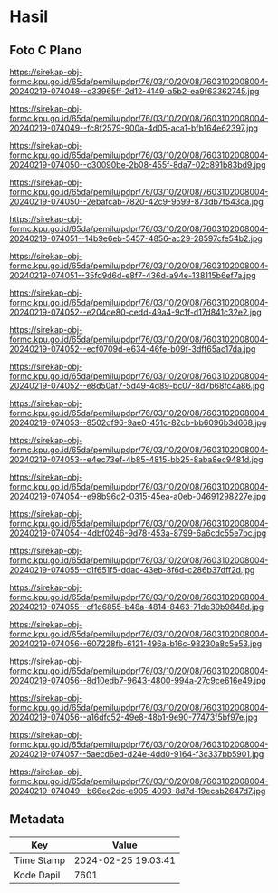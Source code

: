 # Hasil

## Foto C Plano

https://sirekap-obj-formc.kpu.go.id/65da/pemilu/pdpr/76/03/10/20/08/7603102008004-20240219-074048--c33965ff-2d12-4149-a5b2-ea9f63362745.jpg

https://sirekap-obj-formc.kpu.go.id/65da/pemilu/pdpr/76/03/10/20/08/7603102008004-20240219-074049--fc8f2579-900a-4d05-aca1-bfb164e62397.jpg

https://sirekap-obj-formc.kpu.go.id/65da/pemilu/pdpr/76/03/10/20/08/7603102008004-20240219-074050--c30090be-2b08-455f-8da7-02c891b83bd9.jpg

https://sirekap-obj-formc.kpu.go.id/65da/pemilu/pdpr/76/03/10/20/08/7603102008004-20240219-074050--2ebafcab-7820-42c9-9599-873db7f543ca.jpg

https://sirekap-obj-formc.kpu.go.id/65da/pemilu/pdpr/76/03/10/20/08/7603102008004-20240219-074051--14b9e6eb-5457-4856-ac29-28597cfe54b2.jpg

https://sirekap-obj-formc.kpu.go.id/65da/pemilu/pdpr/76/03/10/20/08/7603102008004-20240219-074051--35fd9d6d-e8f7-436d-a94e-138115b6ef7a.jpg

https://sirekap-obj-formc.kpu.go.id/65da/pemilu/pdpr/76/03/10/20/08/7603102008004-20240219-074052--e204de80-cedd-49a4-9c1f-d17d841c32e2.jpg

https://sirekap-obj-formc.kpu.go.id/65da/pemilu/pdpr/76/03/10/20/08/7603102008004-20240219-074052--ecf0709d-e634-46fe-b09f-3dff65ac17da.jpg

https://sirekap-obj-formc.kpu.go.id/65da/pemilu/pdpr/76/03/10/20/08/7603102008004-20240219-074052--e8d50af7-5d49-4d89-bc07-8d7b68fc4a86.jpg

https://sirekap-obj-formc.kpu.go.id/65da/pemilu/pdpr/76/03/10/20/08/7603102008004-20240219-074053--8502df96-9ae0-451c-82cb-bb6096b3d668.jpg

https://sirekap-obj-formc.kpu.go.id/65da/pemilu/pdpr/76/03/10/20/08/7603102008004-20240219-074053--e4ec73ef-4b85-4815-bb25-8aba8ec9481d.jpg

https://sirekap-obj-formc.kpu.go.id/65da/pemilu/pdpr/76/03/10/20/08/7603102008004-20240219-074054--e98b96d2-0315-45ea-a0eb-04691298227e.jpg

https://sirekap-obj-formc.kpu.go.id/65da/pemilu/pdpr/76/03/10/20/08/7603102008004-20240219-074054--4dbf0246-9d78-453a-8799-6a6cdc55e7bc.jpg

https://sirekap-obj-formc.kpu.go.id/65da/pemilu/pdpr/76/03/10/20/08/7603102008004-20240219-074055--c1f651f5-ddac-43eb-8f6d-c286b37dff2d.jpg

https://sirekap-obj-formc.kpu.go.id/65da/pemilu/pdpr/76/03/10/20/08/7603102008004-20240219-074055--cf1d6855-b48a-4814-8463-71de39b9848d.jpg

https://sirekap-obj-formc.kpu.go.id/65da/pemilu/pdpr/76/03/10/20/08/7603102008004-20240219-074056--607228fb-6121-496a-b16c-98230a8c5e53.jpg

https://sirekap-obj-formc.kpu.go.id/65da/pemilu/pdpr/76/03/10/20/08/7603102008004-20240219-074056--8d10edb7-9643-4800-994a-27c9ce616e49.jpg

https://sirekap-obj-formc.kpu.go.id/65da/pemilu/pdpr/76/03/10/20/08/7603102008004-20240219-074056--a16dfc52-49e8-48b1-9e90-77473f5bf97e.jpg

https://sirekap-obj-formc.kpu.go.id/65da/pemilu/pdpr/76/03/10/20/08/7603102008004-20240219-074057--5aecd6ed-d24e-4dd0-9164-f3c337bb5901.jpg

https://sirekap-obj-formc.kpu.go.id/65da/pemilu/pdpr/76/03/10/20/08/7603102008004-20240219-074049--b66ee2dc-e905-4093-8d7d-19ecab2647d7.jpg


## Metadata

| Key        | Value               |
| ---------- | ------------------- |
| Time Stamp | 2024-02-25 19:03:41 |
| Kode Dapil | 7601                |



